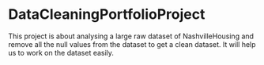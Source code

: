 # DataCleaningPortfolioProject
This project is about analysing a large raw dataset of NashvilleHousing and remove all the null values from the dataset to get a clean dataset.
It will help us to work on the dataset easily.
